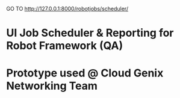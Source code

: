 GO TO http://127.0.0.1:8000/robotjobs/scheduler/

# UI Job Scheduler & Reporting for Robot Framework (QA) 
# Prototype used @ Cloud Genix Networking Team  
